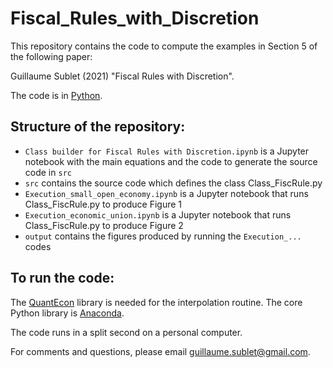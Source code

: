 # Fiscal_Rules_with_Discretion
This repository contains the code to compute the examples in Section 5 of the following paper: 

Guillaume Sublet (2021) "Fiscal Rules with Discretion".

The code is in [Python](https://www.python.org).

Structure of the repository:
----------------------------
* `Class builder for Fiscal Rules with Discretion.ipynb` is a Jupyter notebook with the main equations and the code to generate the source code in `src`
* `src` contains the source code which defines the class Class_FiscRule.py
* `Execution_small_open_economy.ipynb` is a Jupyter notebook that runs Class_FiscRule.py to produce Figure 1
* `Execution_economic_union.ipynb` is a Jupyter notebook that runs Class_FiscRule.py to produce Figure 2
* `output` contains the figures produced by running the `Execution_...` codes

To run the code:
----------------
The [QuantEcon](https://quantecon.org/quantecon-py/) library is needed for the interpolation routine. The core Python library is [Anaconda](https://www.anaconda.com/products/individual).

The code runs in a split second on a personal computer.

For comments and questions, please email guillaume.sublet@gmail.com.
